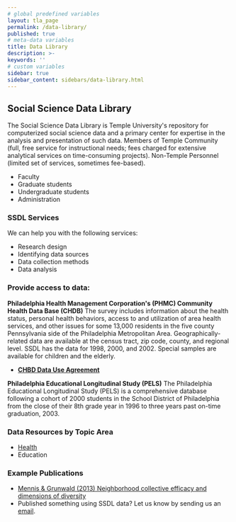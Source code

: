 ```yaml
---
# global predefined variables
layout: tla_page
permalink: /data-library/
published: true
# meta-data variables
title: Data Library
description: >-
keywords: ''
# custom variables
sidebar: true
sidebar_content: sidebars/data-library.html               
---
```

## Social Science Data Library
The Social Science Data Library is Temple University's repository for computerized social science data and a primary center for expertise in the analysis and presentation of such data. Members of Temple Community (full, free service for instructional needs; fees charged for extensive analytical services on time-consuming projects). Non-Temple Personnel (limited set of services, sometimes fee-based).
- Faculty<br>
- Graduate students<br>
- Undergraduate students<br>
- Administration<br>

### SSDL Services
We can help you with the following services:
- Research design<br>
- Identifying data sources<br>
- Data collection methods<br>
- Data analysis<br>
 
### Provide access to data:
**Philadelphia Health Management Corporation's (PHMC) Community Health Data Base (CHDB)**
The survey includes information about the health status, personal health behaviors, access to and utilization of area health services, and other issues for some 13,000 residents in the five county Pennsylvania side of the Philadelphia Metropolitan Area. Geographically-related data are available at the census tract, zip code, county, and regional level. SSDL has the data for 1998, 2000, and 2002. Special samples are available for children and the elderly.
- [**CHBD Data Use Agreement**](https://liberalarts.temple.edu/sites/liberalarts/files/CHDBUseAgreement%20%281%29.pdf)

**Philadelphia Educational Longitudinal Study (PELS)**
The Philadelphia Educational Longitudinal Study (PELS) is a comprehensive database following a cohort of 2000 students in the School District of Philadelphia from the close of their 8th grade year in 1996 to three years past on-time graduation, 2003.

### Data Resources by Topic Area
- [Health](https://liberalarts.temple.edu/sites/liberalarts/files/Temple%20SSDL%20-%20Health%20Data%20Resources.pdf)
- Education 

### Example Publications
- [Mennis & Grunwald (2013) Neighborhood collective efficacy and dimensions of diversity](https://liberalarts.temple.edu/sites/liberalarts/files/Mennis%20%26%20Grunwald%20%282013%29%20Neighborhood%20collective%20efficacy%20and%20dimensions%20of%20diversity.pdf)
- Published something using SSDL data? Let us know by sending us an [email](mailto:ssdl@temple.edu).
